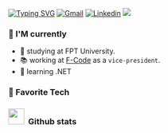 
[![Typing SVG](https://readme-typing-svg.herokuapp.com?color=%2336BCF7&lines=Hello+there!+I'm+Bui+Ngoc+Huy)](https://git.io/typing-svg)
[![Gmail](https://img.shields.io/twitter/url?label=Gmail&logo=gmail&url=https://gmail.com)](mailto:huybui479@gmail.com)
[![Linkedin](https://img.shields.io/twitter/url?label=Linkedin&logo=linkedin&url=https://www.linkedin.com/in/huy-ngoc-43b1911a0/)](https://www.linkedin.com/in/huy-ngoc-43b1911a0/)
![](https://komarev.com/ghpvc/?username=huybui38)

### 🧐 I'M currently
- 🎒 studying at FPT University.
- 📚 working at [F-Code](https://www.facebook.com/fcodefpt) as a `vice-president`.
- 🌱 learning .NET

### 🔨 Favorite Tech 


<h3 align="left"><img src="https://media0.giphy.com/media/f6ytzUt63xVLDDzONe/giphy.gif" width="32">&nbsp;&nbsp;Github stats</h3>

<!--
**huybui38/huybui38** is a ✨ _special_ ✨ repository because its `README.md` (this file) appears on your GitHub profile.

Here are some ideas to get you started:

- 🔭 I’m currently working on ...
- 🌱 I’m currently learning ...
- 👯 I’m looking to collaborate on ...
- 🤔 I’m looking for help with ...
- 💬 Ask me about ...
- 📫 How to reach me: ...
- 😄 Pronouns: ...
- ⚡ Fun fact: ...
-->
